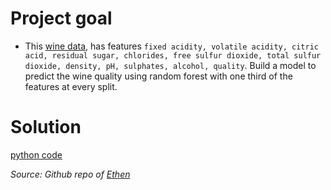 # Project goal
- This [wine data](tps://archive.ics.uci.edu/ml/machine-learning-databases/wine-quality/winequality-white.csv), has features `fixed acidity, volatile acidity, citric acid, residual sugar, chlorides, free sulfur dioxide, total sulfur dioxide, density, pH, sulphates, alcohol, quality`. Build a model to predict the wine quality using random forest with one third of the features at every split.

# Solution
[python code](./wine-quality-random-forest.py)

<i>Source: Github repo of [Ethen](https://github.com/ethen8181)</i>